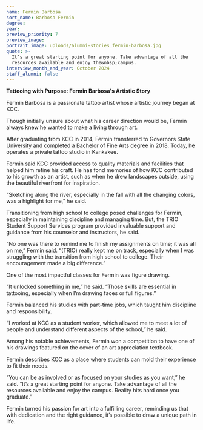 ```yaml
---
name: Fermin Barbosa
sort_name: Barbosa Fermin
degree:
year:
preview_priority: 7
preview_image:
portrait_image: uploads/alumni-stories_fermin-barbosa.jpg
quote: >-
  It’s a great starting point for anyone. Take advantage of all the
  resources available and enjoy the&nbsp;campus.
interview_month_and_year: October 2024
staff_alumni: false
---
```

**Tattooing with Purpose: Fermin Barbosa's Artistic Story**

Fermin Barbosa is a passionate tattoo artist whose artistic journey began at KCC.

Though initially unsure about what his career direction would be, Fermin always knew he wanted to make a living through art.

After graduating from KCC in 2014, Fermin transferred to Governors State University and completed a Bachelor of Fine Arts degree in 2018. Today, he operates a private tattoo studio in Kankakee.

Fermin said KCC provided access to quality materials and facilities that helped him refine his craft. He has fond memories of how KCC contributed to his growth as an artist, such as when he drew landscapes outside, using the beautiful riverfront for inspiration.

“Sketching along the river, especially in the fall with all the changing colors, was a highlight for me,” he said.

Transitioning from high school to college posed challenges for Fermin, especially in maintaining discipline and managing time. But, the TRIO Student Support Services program provided invaluable support and guidance from his counselor and instructors, he said.

“No one was there to remind me to finish my assignments on time; it was all on me,” Fermin said. “(TRIO) really kept me on track, especially when I was struggling with the transition from high school to college. Their encouragement made a big difference.”

One of the most impactful classes for Fermin was figure drawing.

“It unlocked something in me,” he said. “Those skills are essential in tattooing, especially when I’m drawing faces or full figures.”

Fermin balanced his studies with part-time jobs, which taught him discipline and responsibility.

“I worked at KCC as a student worker, which allowed me to meet a lot of people and understand different aspects of the school,” he said.

Among his notable achievements, Fermin won a competition to have one of his drawings featured on the cover of an art appreciation textbook.

Fermin describes KCC as a place where students can mold their experience to fit their needs.

“You can be as involved or as focused on your studies as you want,” he said. “It’s a great starting point for anyone. Take advantage of all the resources available and enjoy the campus. Reality hits hard once you graduate.”

Fermin turned his passion for art into a fulfilling career, reminding us that with dedication and the right guidance, it’s possible to draw a unique path in life.
